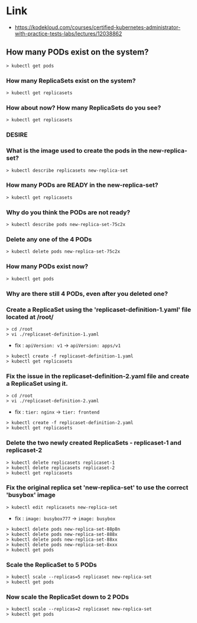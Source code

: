 # Link
- https://kodekloud.com/courses/certified-kubernetes-administrator-with-practice-tests-labs/lectures/12038862


##  How many PODs exist on the system?

```
> kubectl get pods
```

### How many ReplicaSets exist on the system?

```
> kubectl get replicasets
```

### How about now? How many ReplicaSets do you see?

```
> kubectl get replicasets
```

### DESIRE

### What is the image used to create the pods in the new-replica-set?

```
> kubectl describe replicasets new-replica-set
```

### How many PODs are READY in the new-replica-set?

```
> kubectl get replicasets
```

### Why do you think the PODs are not ready?

```
> kubectl describe pods new-replica-set-75c2x
```

### Delete any one of the 4 PODs

```
> kubectl delete pods new-replica-set-75c2x
```

### How many PODs exist now?

```
> kubectl get pods
```

### Why are there still 4 PODs, even after you deleted one?

### Create a ReplicaSet using the 'replicaset-definition-1.yaml' file located at /root/

```
> cd /root
> vi ./replicaset-definition-1.yaml
```

- fix : `apiVersion: v1` → `apiVersion: apps/v1`

```
> kubectl create -f replicaset-definition-1.yaml
> kubectl get replicasets
```

### Fix the issue in the replicaset-definition-2.yaml file and create a ReplicaSet using it.

```
> cd /root
> vi ./replicaset-definition-2.yaml
```
- fix : `tier: nginx` → `tier: frontend`

```
> kubectl create -f replicaset-definition-2.yaml
> kubectl get replicasets
```

### Delete the two newly created ReplicaSets - replicaset-1 and replicaset-2

```
> kubectl delete replicasets replicaset-1
> kubectl delete replicasets replicaset-2
> kubectl get replicasets
```

### Fix the original replica set 'new-replica-set' to use the correct 'busybox' image

```
> kubectl edit replicasets new-replica-set
```

- fix : `image: busybox777` → `image: busybox`

```
> kubectl delete pods new-replica-set-88p8n
> kubectl delete pods new-replica-set-888x
> kubectl delete pods new-replica-set-88xx
> kubectl delete pods new-replica-set-8xxx
> kubectl get pods
```

### Scale the ReplicaSet to 5 PODs

```
> kubectl scale --replicas=5 replicaset new-replica-set
> kubectl get pods
```

### Now scale the ReplicaSet down to 2 PODs

```
> kubectl scale --replicas=2 replicaset new-replica-set
> kubectl get pods
```
